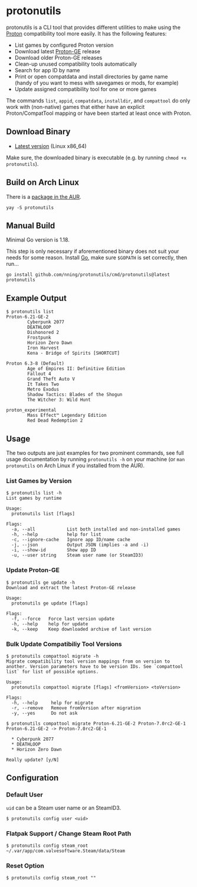 # protonutils

protonutils is a CLI tool that provides different utilities to make using the [Proton][0] compatibility tool more easily. It has the following features:

* List games by configured Proton version
* Download latest [Proton-GE][1] release
* Download older Proton-GE releases
* Clean-up unused compatibility tools automatically
* Search for app ID by name
* Print or open compatdata and install directories by game name  
  (handy of you want to mess with savegames or mods, for example)
* Update assigned compatibility tool for one or more games

The commands `list`, `appid`, `compatdata`, `installdir`, and `compattool` do only work with (non-native) games that either have an explicit Proton/CompatTool mapping or have been started at least once with Proton.

## Download Binary

* [Latest version](https://github.com/nning/protonutils/releases/latest/download/protonutils) (Linux x86_64)  

Make sure, the downloaded binary is executable (e.g. by running `chmod +x protonutils`).

## Build on Arch Linux

There is a [package in the AUR][2].

    yay -S protonutils

## Manual Build

Minimal Go version is 1.18.

This step is only necessary if aforementioned binary does not suit your needs for some reason. Install [Go](https://golang.org/), make sure `$GOPATH` is set correctly, then run...

    go install github.com/nning/protonutils/cmd/protonutils@latest
    protonutils

## Example Output

    $ protonutils list
    Proton-6.21-GE-2
            Cyberpunk 2077
            DEATHLOOP
            Dishonored 2
            Frostpunk
            Horizon Zero Dawn
            Iron Harvest
            Kena - Bridge of Spirits [SHORTCUT]

    Proton 6.3-8 (Default)
            Age of Empires II: Definitive Edition
            Fallout 4
            Grand Theft Auto V
            It Takes Two
            Metro Exodus
            Shadow Tactics: Blades of the Shogun
            The Witcher 3: Wild Hunt

    proton_experimental
            Mass Effect™ Legendary Edition
            Red Dead Redemption 2

## Usage

The two outputs are just examples for two prominent commands, see full usage
documentation by running `protonutils -h` on your machine (or `man protonutils`
on Arch Linux if you installed from the AUR).

### List Games by Version

    $ protonutils list -h
    List games by runtime
    
    Usage:
      protonutils list [flags]
    
    Flags:
      -a, --all            List both installed and non-installed games
      -h, --help           help for list
      -c, --ignore-cache   Ignore app ID/name cache
      -j, --json           Output JSON (implies -a and -i)
      -i, --show-id        Show app ID
      -u, --user string    Steam user name (or SteamID3)

### Update Proton-GE

    $ protonutils ge update -h
    Download and extract the latest Proton-GE release

    Usage:
      protonutils ge update [flags]

    Flags:
      -f, --force   Force last version update
      -h, --help    help for update
      -k, --keep    Keep downloaded archive of last version

### Bulk Update Compatibiliy Tool Versions

    $ protonutils compattool migrate -h
    Migrate compatibility tool version mappings from on version to another. Version parameters have to be version IDs. See `compattool list` for list of possible options.

    Usage:
      protonutils compattool migrate [flags] <fromVersion> <toVersion>

    Flags:
      -h, --help     help for migrate
      -r, --remove   Remove fromVersion after migration
      -y, --yes      Do not ask

    $ protonutils compattool migrate Proton-6.21-GE-2 Proton-7.0rc2-GE-1
    Proton-6.21-GE-2 -> Proton-7.0rc2-GE-1

      * Cyberpunk 2077
      * DEATHLOOP
      * Horizon Zero Dawn

    Really update? [y/N]

## Configuration

### Default User

`uid` can be a Steam user name or an SteamID3.

    $ protonutils config user <uid>

### Flatpak Support / Change Steam Root Path

    $ protonutils config steam_root ~/.var/app/com.valvesoftware.Steam/data/Steam

### Reset Option

    $ protonutils config steam_root ""


[0]: https://github.com/ValveSoftware/Proton
[1]: https://github.com/GloriousEggroll/proton-ge-custom
[2]: https://aur.archlinux.org/packages/protonutils/
